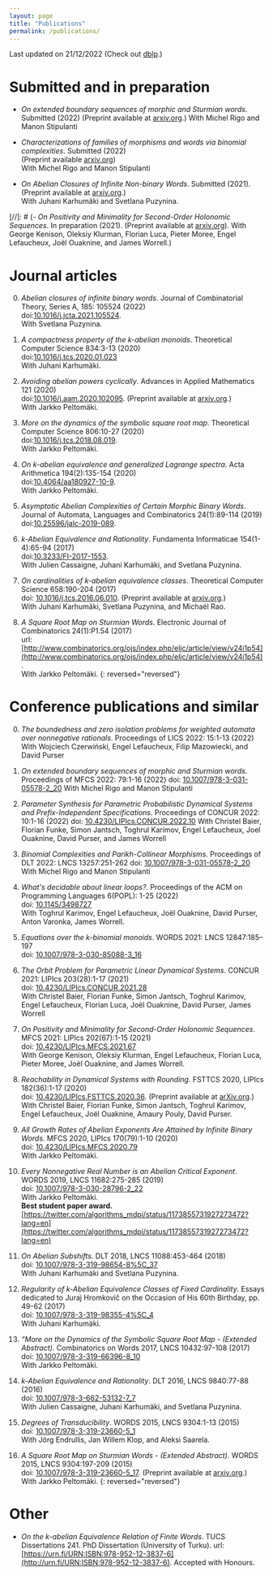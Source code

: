 ```yaml
---
layout: page
title: "Publications"
permalink: /publications/
---
```

Last updated on 21/12/2022 (Check out [dblp](https://dblp.uni-trier.de/pid/180/5763.html).)

# Submitted and in preparation


- *On extended boundary sequences of morphic and Sturmian words*. Submitted (2022)
(Preprint available at [arxiv.org](https://arxiv.org/abs/2206.15319).)
With Michel Rigo and Manon Stipulanti

- *Characterizations of families of morphisms and words via binomial complexities*. Submitted (2022)  
(Preprint available [arxiv.org](https://arxiv.org/abs/2201.04603))  
With Michel Rigo and Manon Stipulanti

- *On Abelian Closures of Infinite Non-binary Words*. Submitted (2021).  
(Preprint available at [arxiv.org](https://arxiv.org/abs/2012.14701).)  
With Juhani Karhumäki and Svetlana Puzynina.

[//]: # (- *On Positivity and Minimality for Second-Order Holonomic Sequences*. In preparation (2021). (Preprint available at [arxiv.org](https://arxiv.org/abs/2007.12282)).  With George Kenison, Oleksiy Klurman, Florian Luca, Pieter Moree, Engel Lefaucheux, Joël Ouaknine, and James Worrell.)





# Journal articles

0. *Abelian closures of infinite binary words*. Journal of Combinatorial Theory, Series A, 185: 105524 (2022)  
doi:[10.1016/j.jcta.2021.105524](https://doi.org/10.1016/j.jcta.2021.105524).  
With Svetlana Puzynina.


0. *A compactness property of the $k$-abelian monoids*. Theoretical Computer Science 834:3-13 (2020)  
doi:[10.1016/j.tcs.2020.01.023](https://dx.doi.org/10.1016/j.tcs.2020.01.023)  
With Juhani Karhumäki.

0. *Avoiding abelian powers cyclically*. Advances in Applied Mathematics 121 (2020)  
doi:[10.1016/j.aam.2020.102095](https://dx.doi.org/10.1016/j.aam.2020.102095). (Preprint available at [arxiv.org](https://arxiv.org/abs/2006.06307).)  
With Jarkko Peltomäki.

0. *More on the dynamics of the symbolic square root map*. Theoretical Computer Science 806:10-27 (2020)  
doi:[10.1016/j.tcs.2018.08.019](https://dx.doi.org/10.1016/j.tcs.2018.08.019).  
With Jarkko Peltomäki.

0. *On $k$-abelian equivalence and generalized Lagrange spectra*. Acta Arithmetica 194(2):135-154 (2020)  
doi:[10.4064/aa180927-10-9](https://doi.org/10.4064/aa180927-10-9).  
With Jarkko Peltomäki.

0. *Asymptotic Abelian Complexities of Certain Morphic Binary Words*. Journal of Automata, Languages and Combinatorics 24(1):89-114 (2019)  
doi:[10.25596/jalc-2019-089](https://doi.org/10.25596/jalc-2019-089).

0. *$k$-Abelian Equivalence and Rationality*. Fundamenta Informaticae 154(1-4):65-94 (2017)  
doi:[10.3233/FI-2017-1553](https://doi.org/10.3233/FI-2017-1553).  
With Julien Cassaigne, Juhani Karhumäki, and Svetlana Puzynina.

0. *On cardinalities of $k$-abelian equivalence classes*. Theoretical Computer Science 658:190-204 (2017)  
doi: [10.1016/j.tcs.2016.06.010](https://doi.org/10.1016/j.tcs.2016.06.010). (Preprint available at [arxiv.org](http://arxiv.org/abs/1605.03319).)  
With Juhani Karhumäki, Svetlana Puzynina, and Michaël Rao.

0. *A Square Root Map on Sturmian Words*. Electronic Journal of Combinatorics 24(1):P1.54 (2017)  
url: [http://www.combinatorics.org/ojs/index.php/eljc/article/view/v24i1p54](http://www.combinatorics.org/ojs/index.php/eljc/article/view/v24i1p54).  
With Jarkko Peltomäki.
{: reversed="reversed"}



# Conference publications and similar
0. *The boundedness and zero isolation problems for weighted automata over nonnegative rationals*. Proceedings of LICS 2022: 15:1-13 (2022)  
With Wojciech Czerwiński, Engel Lefaucheux, Filip Mazowiecki, and David Purser

0. *On extended boundary sequences of morphic and Sturmian words*. Proceedings of MFCS 2022: 79:1-16 (2022)
doi: [10.1007/978-3-031-05578-2_20](https://doi.org/10.1007/978-3-031-05578-2_20)
With Michel Rigo and Manon Stipulanti

0. *Parameter Synthesis for Parametric Probabilistic Dynamical Systems and Prefix-Independent Specifications*. Proceedings of CONCUR 2022: 10:1-16 (2022)
doi: [10.4230/LIPIcs.CONCUR.2022.10](https://doi.org/10.4230/LIPIcs.CONCUR.2022.10)
With Christel Baier, Florian Funke, Simon Jantsch, Toghrul Karimov, Engel Lefaucheux, Joel Ouaknine, David Purser, and James Worrell

0. *Binomial Complexities and Parikh-Collinear Morphisms*. Proceedings of DLT 2022: LNCS 13257:251-262
doi: [10.1007/978-3-031-05578-2_20](https://doi.org/10.1007/978-3-031-05578-2_20)
With Michel Rigo and Manon Stipulanti

0. *What's decidable about linear loops?*. Proceedings of the ACM on Programming Languages 6(POPL): 1-25 (2022)  
doi: [10.1145/3498727](https://doi.org/10.1145/3498727)  
With Toghrul Karimov, Engel Lefaucheux, Joël Ouaknine, David Purser, Anton Varonka, James Worrell.

0. *Equations over the k-binomial monoids*. WORDS 2021: LNCS 12847:185–197  
doi: [10.1007/978-3-030-85088-3_16](https://doi.org/10.1007/978-3-030-85088-3_16)


0. *The Orbit Problem for Parametric Linear Dynamical Systems*. CONCUR 2021: LIPIcs 203(28):1-17  (2021)  
doi: [10.4230/LIPIcs.CONCUR.2021.28](https://doi.org/10.4230/LIPIcs.CONCUR.2021.28)  
With Christel Baier, Florian Funke, Simon Jantsch, Toghrul Karimov, Engel Lefaucheux, Florian Luca, Joël Ouaknine, David Purser, James Worrell

0. *On Positivity and Minimality for Second-Order Holonomic Sequences*. MFCS 2021: LIPIcs 202(67):1-15 (2021)  
doi: [10.4230/LIPIcs.MFCS.2021.67](https://doi.org/10.4230/LIPIcs.MFCS.2021.67)  
With George Kenison, Oleksiy Klurman, Engel Lefaucheux, Florian Luca, Pieter Moree, Joël Ouaknine, and James Worrell.

0. *Reachability in Dynamical Systems with Rounding*. FSTTCS 2020, LIPIcs 182(36):1-17 (2020)  
doi: [10.4230/LIPIcs.FSTTCS.2020.36](https://doi.org/10.4230/LIPIcs.FSTTCS.2020.36). (Preprint available at [arXiv.org](https://arxiv.org/abs/2009.13353).)  
With Christel Baier, Florian Funke, Simon Jantsch, Toghrul Karimov, Engel Lefaucheux, Joël Ouaknine, Amaury Pouly, David Purser.

0. *All Growth Rates of Abelian Exponents Are Attained by Infinite Binary Words*. MFCS 2020, LIPIcs 170(79):1-10 (2020)  
doi: [10.4230/LIPIcs.MFCS.2020.79](https://doi.org/10.4230/LIPIcs.MFCS.2020.79)  
With Jarkko Peltomäki.

0. *Every Nonnegative Real Number is an Abelian Critical Exponent*. WORDS 2019, LNCS 11682:275-285 (2019)  
doi: [10.1007/978-3-030-28796-2_22](https://doi.org/10.1007/978-3-030-28796-2_22)  
With Jarkko Peltomäki.  
**Best student paper award.** [https://twitter.com/algorithms_mdpi/status/1173855731927273472?lang=en](https://twitter.com/algorithms_mdpi/status/1173855731927273472?lang=en)

0. *On Abelian Subshifts*. DLT 2018, LNCS 11088:453-464 (2018)  
doi: [10.1007/978-3-319-98654-8%5C_37](https://doi.org/10.1007/978-3-319-98654-8%5C_37)  
With Juhani Karhumäki and Svetlana Puzynina.

0. *Regularity of k-Abelian Equivalence Classes of Fixed Cardinality*. Essays dedicated to Juraj Hromkovič on the Occasion of His 60th Birthday, pp. 49-62 (2017)  
doi: [10.1007/978-3-319-98355-4%5C_4](https://doi.org/10.1007/978-3-319-98355-4%5C_4)  
With Juhani Karhumäki.

0. *“More on the Dynamics of the Symbolic Square Root Map - (Extended Abstract)*. Combinatorics on Words 2017, LNCS 10432:97-108 (2017)  
doi: [10.1007/978-3-319-66396-8_10](https://doi.org/10.1007/978-3-319-66396-8_10)  
With Jarkko Peltomäki.

0. *k-Abelian Equivalence and Rationality*. DLT 2016, LNCS 9840:77-88 (2016)  
doi: [10.1007/978-3-662-53132-7_7](https://doi.org/10.1007/978-3-662-53132-7_7)  
With Julien Cassaigne, Juhani Karhumäki, and Svetlana Puzynina.

0. *Degrees of Transducibility*. WORDS 2015, LNCS 9304:1-13 (2015)  
doi: [10.1007/978-3-319-23660-5_1](https://doi.org/10.1007/978-3-319-23660-5_1)  
With Jörg Endrullis, Jan Willem Klop, and Aleksi Saarela.

0. *A Square Root Map on Sturmian Words - (Extended Abstract)*. WORDS 2015, LNCS 9304:197-209 (2015)  
doi: [10.1007/978-3-319-23660-5_17](https://doi.org/10.1007/978-3-319-23660-5_17). (Preprint available at [arxiv.org](http://arxiv.org/abs/1509.06349).)  
With Jarkko Peltomäki.
{: reversed="reversed"}

# Other

- *On the k-abelian Equivalence Relation of Finite Words*. TUCS Dissertations 241. PhD Dissertation (University of Turku). url: [https://urn.fi/URN:ISBN:978-952-12-3837-6](http://urn.fi/URN:ISBN:978-952-12-3837-6).
Accepted with Honours.
